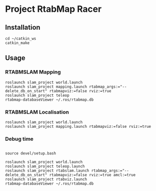 # Project RtabMap Racer

## Installation

```shell
cd ~/catkin_ws
catkin_make
```

## Usage

### RTABMSLAM Mapping

```shell
roslaunch slam_project world.launch
roslaunch slam_project mapping.launch rtabmap_args:="--delete_db_on_start" rtabmapviz:=false rviz:=true
roslaunch slam_project teleop
rtabmap-databaseViewer ~/.ros/rtabmap.db
```

### RTABMSLAM Localisation

```shell
roslaunch slam_project world.launch
roslaunch slam_project mapping.launch rtabmapviz:=false rviz:=true
```

### Debug time

```shell

source devel/setup.bash

roslaunch slam_project world.launch
roslaunch slam_project teleop.launch
roslaunch slam_project rtabslam.launch rtabmap_args:="--delete_db_on_start" rtabmapviz:=false rviz:=true amcl:=true
roslaunch slam_project rtabviz.launch
rtabmap-databaseViewer ~/.ros/rtabmap.db

```